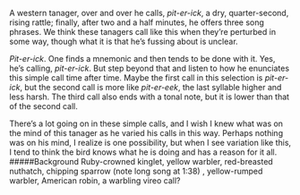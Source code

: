 A western tanager, over and over he calls, _pit-er-ick_, a dry, quarter-second, rising rattle; finally, after two and a half minutes, he offers three song phrases. We think these tanagers call like this when they’re perturbed in some way, though what it is that he’s fussing about is unclear.

_Pit-er-ick_. One finds a mnemonic and then tends to be done with it. Yes, he’s calling, _pit-er-ick_. But step beyond that and listen to how he enunciates this simple call time after time. Maybe the first call in this selection is _pit-er-ick_, but the second call is more like _pit-er-eek_, the last syllable higher and less harsh. The third call also ends with a tonal note, but it is lower than that of the second call. 

There’s a lot going on in these simple calls, and I wish I knew what was on the mind of this tanager as he varied his calls in this way. Perhaps nothing was on his mind, I realize is one possibility, but when I see variation like this, I tend to think the bird knows what he is doing and has a reason for it all. 
#####Background
Ruby-crowned kinglet, yellow warbler, red-breasted nuthatch, chipping sparrow (note long song at 1:38) , yellow-rumped warbler, American robin, a warbling vireo call?
